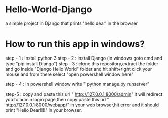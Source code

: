 # Hello-World-Django
a simple project in Django that prints 'hello dear' in the browser

# How to run this app in windows?

step - 1 : Install python 3
step - 2 : install Django (in windows goto cmd and type "pip install Django")
step - 3 : clone this repository,extract the folder and go inside "Django Hello World" folder and hit shift+right click your mouse and from there select "open powershell window here"

step - 4 : in powershell window write " python manage.py runserver"

step-5 : copy and paste this url " http://127.0.0.1:8000/admin" it will redirect you to admin login page,then copy paste this url " http://127.0.0.1:8000/webapp/" in your web browser,hit error and it should print "Hello Dear!!!!" in your browser.

